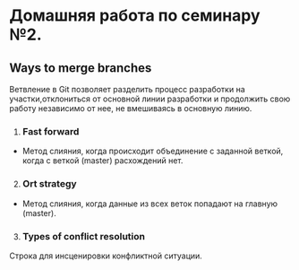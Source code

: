 # Домашняя работа по семинару №2.

## Ways to merge branches

Ветвление в Git позволяет разделить процесс разработки на участки,отклониться от основной линии разработки и продолжить свою работу независимо от нее, не вмешиваясь в основную линию.

1. ### Fast forward

* Метод слияния, когда происходит объединение с заданной веткой, когда с веткой (master) расхождений нет.

2. ### Ort strategy

* Метод слияния, когда данные из всех веток попадают на главную (master).

3. ### Types of conflict resolution

Строка для инсценировки конфликтной ситуации.